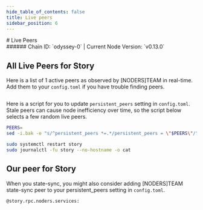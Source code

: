 ```yaml
---
hide_table_of_contents: false
title: Live peers
sidebar_position: 6
---
```


<div class="h1-with-icon icon-story">
# Live Peers
</div>
###### Chain ID: `odyssey-0` | Current Node Version: `v0.13.0`

## All Live Peers for Story
Here is a list of 1 active peers as observed by [NODERS]TEAM in real-time. Add them to your `config.toml` if you have trouble finding peers.

```bash

```

Here is a script for you to update `persistent_peers` setting in `config.toml`. Stale peers can cause node inefficiency over time, so the script below selects a few random live peers.

```bash
PEERS=
sed -i.bak -e "s/^persistent_peers *=.*/persistent_peers = \"$PEERS\"/" ~/.story/config/config.toml

sudo systemctl restart story
sudo journalctl -fu story --no-hostname -o cat
```

## Our peer for Story
When you state-sync, you might also consider adding [NODERS]TEAM state-sync peer to your persistent_peers setting in `config.toml`.

```bash
@story.rpc.noders.services:
```